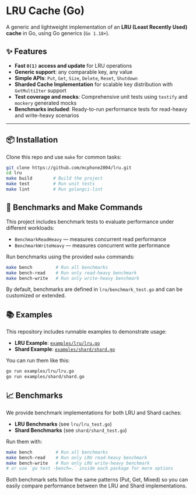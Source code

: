 # LRU Cache (Go)

A generic and lightweight implementation of an **LRU (Least Recently Used) cache** in Go, using Go generics (`Go 1.18+`).

## ✨ Features

- **Fast `O(1)` access and update** for LRU operations
- **Generic support**: any comparable key, any value
- **Simple APIs**: `Put`, `Get`, `Size`, `Delete`, `Reset`, `Shutdown`
- **Sharded Cache Implementation** for scalable key distribution with `GetMultiIter` support
- **Test coverage and mocks**: Comprehensive unit tests using `testify` and `mockery` generated mocks
- **Benchmarks included**: Ready-to-run performance tests for read-heavy and write-heavy scenarios

---

## 📦 Installation

Clone this repo and use `make` for common tasks:

```bash
git clone https://github.com/mcphone2004/lru.git
cd lru
make build        # Build the project
make test         # Run unit tests
make lint         # Run golangci-lint
```

## 🚀 Benchmarks and Make Commands

This project includes benchmark tests to evaluate performance under different workloads:

- `BenchmarkReadHeavy` — measures concurrent read performance
- `BenchmarkWriteHeavy` — measures concurrent write performance

Run benchmarks using the provided `make` commands:

```bash
make bench         # Run all benchmarks
make bench-read    # Run only read-heavy benchmark
make bench-write   # Run only write-heavy benchmark
```

By default, benchmarks are defined in `lru/benchmark_test.go` and can be customized or extended.


## 📚 Examples

This repository includes runnable examples to demonstrate usage:

- **LRU Example**: [`examples/lru/lru.go`](examples/lru/lru.go)
- **Shard Example**: [`examples/shard/shard.go`](examples/shard/shard.go)

You can run them like this:

```bash
go run examples/lru/lru.go
go run examples/shard/shard.go
```


## 📈 Benchmarks

We provide benchmark implementations for both LRU and Shard caches:

- **LRU Benchmarks** (see `lru/lru_test.go`)
- **Shard Benchmarks** (see `shard/shard_test.go`)

Run them with:

```bash
make bench         # Run all benchmarks
make bench-read    # Run only LRU read-heavy benchmark
make bench-write   # Run only LRU write-heavy benchmark
# or use `go test -bench=.` inside each package for more options
```

Both benchmark sets follow the same patterns (Put, Get, Mixed) so you can easily compare performance between the LRU and Shard implementations.
